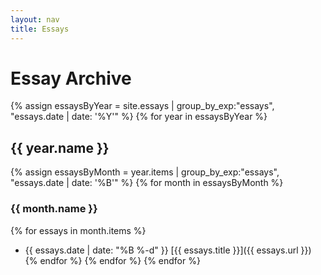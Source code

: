 ```yaml
---
layout: nav
title: Essays
---
```

# Essay Archive
{% assign essaysByYear = site.essays | group_by_exp:"essays", "essays.date | date: '%Y'" %}
{% for year in essaysByYear %}
## {{ year.name }}
{% assign essaysByMonth = year.items | group_by_exp:"essays", "essays.date | date: '%B'" %}
{% for month in essaysByMonth %}
### {{ month.name }}
{% for essays in month.items %}
- <span class="archive-date">{{ essays.date | date: "%B %-d" }}</span> [{{ essays.title }}]({{ essays.url }})
{% endfor %}
{% endfor %}
{% endfor %}
